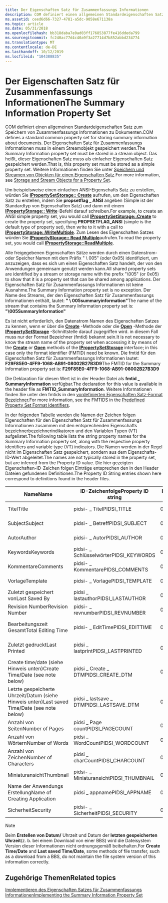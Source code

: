 ```yaml
---
title: Der Eigenschaften Satz für Zusammenfassungs Informationen
description: COM definiert einen allgemeinen Standardeigenschaften Satz zum Speichern von Zusammenfassungs Informationen zu Dokumenten.
ms.assetid: ceed6d66-7327-4781-a5dc-9058e671138a
ms.topic: article
ms.date: 05/31/2018
ms.openlocfilehash: bb318daba7e0ad03ff176853877fe416ddeda799
ms.sourcegitcommit: fc240ac77d4c40a9f3a27714d7b852abbd234774
ms.translationtype: MT
ms.contentlocale: de-DE
ms.lasthandoff: 10/12/2019
ms.locfileid: "104388835"
---
```

# <a name="the-summary-information-property-set"></a><span data-ttu-id="e9394-103">Der Eigenschaften Satz für Zusammenfassungs Informationen</span><span class="sxs-lookup"><span data-stu-id="e9394-103">The Summary Information Property Set</span></span>

<span data-ttu-id="e9394-104">COM definiert einen allgemeinen Standardeigenschaften Satz zum Speichern von Zusammenfassungs Informationen zu Dokumenten.</span><span class="sxs-lookup"><span data-stu-id="e9394-104">COM defines a standard common property set for storing summary information about documents.</span></span> <span data-ttu-id="e9394-105">Der Eigenschaften Satz für Zusammenfassungs Informationen muss in einem Streamobjekt gespeichert werden.</span><span class="sxs-lookup"><span data-stu-id="e9394-105">The Summary Information property set must be stored in a stream object.</span></span> <span data-ttu-id="e9394-106">Das heißt, dieser Eigenschaften Satz muss als einfacher Eigenschaften Satz gespeichert werden.</span><span class="sxs-lookup"><span data-stu-id="e9394-106">That is, this property set must be stored as a simple property set.</span></span> <span data-ttu-id="e9394-107">Weitere Informationen finden Sie unter [Speichern und Streamen von Objekten für einen Eigenschaften Satz](storage-vs--stream-for-a-property-set.md).</span><span class="sxs-lookup"><span data-stu-id="e9394-107">For more information, see [Storage and Stream Objects for a Property Set](storage-vs--stream-for-a-property-set.md).</span></span>

<span data-ttu-id="e9394-108">Um beispielsweise einen einfachen ANSI-Eigenschafts Satz zu erstellen, würden Sie [**IPropertySetStorage:: Create**](/windows/desktop/api/Propidl/nf-propidl-ipropertysetstorage-create) aufrufen, um den Eigenschaften Satz zu erstellen, indem Sie **propsetflag \_ ANSI** angeben (Simple ist der Standardtyp von Eigenschaften Satz) und dann mit einem [**IPropertyStorage:: Write**](/windows/desktop/api/Propidl/nf-propidl-ipropertystorage-writemultiple)-Befehl darauf schreiben.</span><span class="sxs-lookup"><span data-stu-id="e9394-108">For example, to create an ANSI simple property set, you would call [**IPropertySetStorage::Create**](/windows/desktop/api/Propidl/nf-propidl-ipropertysetstorage-create) to create the property set, specifying **PROPSETFLAG\_ANSI** (simple is the default type of property set), then write to it with a call to [**IPropertyStorage::WriteMultiple**](/windows/desktop/api/Propidl/nf-propidl-ipropertystorage-writemultiple).</span></span> <span data-ttu-id="e9394-109">Zum Lesen des Eigenschaften Satzes würden Sie [**IPropertyStorage:: Read Multiple**](/windows/desktop/api/Propidl/nf-propidl-ipropertystorage-readmultiple)aufrufen.</span><span class="sxs-lookup"><span data-stu-id="e9394-109">To read the property set, you would call [**IPropertyStorage::ReadMultiple**](/windows/desktop/api/Propidl/nf-propidl-ipropertystorage-readmultiple).</span></span>

<span data-ttu-id="e9394-110">Alle freigegebenen Eigenschaften Sätze werden durch einen Datenstrom-oder Speicher Namen mit dem Präfix " \\ 005" (oder 0x05) identifiziert, um anzuzeigen, dass es sich um einen Eigenschaften Satz handelt, der von den Anwendungen gemeinsam genutzt werden kann.</span><span class="sxs-lookup"><span data-stu-id="e9394-110">All shared property sets are identified by a stream or storage name with the prefix "\\005" (or 0x05) to show that it is a property set that can be shared among applications.</span></span> <span data-ttu-id="e9394-111">Der Eigenschaften Satz für Zusammenfassungs Informationen ist keine Ausnahme.</span><span class="sxs-lookup"><span data-stu-id="e9394-111">The Summary Information property set is no exception.</span></span> <span data-ttu-id="e9394-112">Der Name des Streams, der den Eigenschaften Satz für Zusammenfassungs Informationen enthält, lautet: **" \\ 005summaryinformation"**</span><span class="sxs-lookup"><span data-stu-id="e9394-112">The name of the stream that contains the Summary Information property set is: **"\\005SummaryInformation"**</span></span>

<span data-ttu-id="e9394-113">Es ist nicht erforderlich, den Datenstrom Namen des Eigenschaften Satzes zu kennen, wenn er über die [**Create**](/windows/desktop/api/Propidl/nf-propidl-ipropertysetstorage-create) -Methode oder die [**Open**](/windows/desktop/api/Propidl/nf-propidl-ipropertysetstorage-open) -Methode der [**IPropertySetStorage**](/windows/desktop/api/Propidl/nn-propidl-ipropertysetstorage) -Schnittstelle darauf zugegriffen wird. in diesem Fall muss nur der Format Bezeichner (fmtid) bekannt sein.</span><span class="sxs-lookup"><span data-stu-id="e9394-113">It is not necessary to know the stream name of the property set when accessing it by means of the [**Create**](/windows/desktop/api/Propidl/nf-propidl-ipropertysetstorage-create) or [**Open**](/windows/desktop/api/Propidl/nf-propidl-ipropertysetstorage-open) methods of the [**IPropertySetStorage**](/windows/desktop/api/Propidl/nn-propidl-ipropertysetstorage) interface; in this case only the format identifier (FMTID) need be known.</span></span> <span data-ttu-id="e9394-114">Die fmtid für den Eigenschaften Satz für Zusammenfassungs Informationen lautet: **F29F85E0-4FF9-1068-AB91-08002B27B3D9**</span><span class="sxs-lookup"><span data-stu-id="e9394-114">The FMTID for the Summary Information property set is: **F29F85E0-4FF9-1068-AB91-08002B27B3D9**</span></span>

<span data-ttu-id="e9394-115">Die Deklaration für diesen Wert ist in der Header Datei als **fmtid \_ SummaryInformation** verfügbar.</span><span class="sxs-lookup"><span data-stu-id="e9394-115">The declaration for this value is available in the header file as **FMTID\_SummaryInformation**.</span></span> <span data-ttu-id="e9394-116">Weitere Informationen finden Sie unter den fmtids in den [vordefinierten Eigenschaften Satz-Format Bezeichner.](predefined-property-set-format-identifiers.md)</span><span class="sxs-lookup"><span data-stu-id="e9394-116">For more information, see the FMTIDS in the [Predefined Property Set Format Identifiers](predefined-property-set-format-identifiers.md).</span></span>

<span data-ttu-id="e9394-117">In der folgenden Tabelle werden die Namen der Zeichen folgen Eigenschaften für den Eigenschaften Satz für Zusammenfassungs Informationen zusammen mit den entsprechenden Eigenschafts bezeichnerbezeichnerindikatoren und den Variablen Typen (VT) aufgelistet.</span><span class="sxs-lookup"><span data-stu-id="e9394-117">The following table lists the string property names for the Summary Information property set, along with the respective property identifiers and variable type (VT) indicators.</span></span> <span data-ttu-id="e9394-118">Die Namen werden in der Regel nicht im Eigenschaften Satz gespeichert, sondern aus dem Eigenschafts-ID-Wert abgeleitet.</span><span class="sxs-lookup"><span data-stu-id="e9394-118">The names are not typically stored in the property set, but are inferred from the Property ID value.</span></span> <span data-ttu-id="e9394-119">Die hier gezeigten Eigenschaften-ID-Zeichen folgen Einträge entsprechen den in den Header Dateien gefundenen Definitionen.</span><span class="sxs-lookup"><span data-stu-id="e9394-119">The Property ID String entries shown here correspond to definitions found in the header files.</span></span>

| <span data-ttu-id="e9394-120">Name</span><span class="sxs-lookup"><span data-stu-id="e9394-120">Name</span></span> | <span data-ttu-id="e9394-121">ID-Zeichenfolge</span><span class="sxs-lookup"><span data-stu-id="e9394-121">Property ID string</span></span> | <span data-ttu-id="e9394-122">Eigenschafts-ID</span><span class="sxs-lookup"><span data-stu-id="e9394-122">Property ID</span></span> | <span data-ttu-id="e9394-123">VT-Typ</span><span class="sxs-lookup"><span data-stu-id="e9394-123">VT type</span></span> |
|------|--------------------|-------------|---------|
| <span data-ttu-id="e9394-124">Titel</span><span class="sxs-lookup"><span data-stu-id="e9394-124">Title</span></span> | <span data-ttu-id="e9394-125">pidsi- \_ Titel</span><span class="sxs-lookup"><span data-stu-id="e9394-125">PIDSI\_TITLE</span></span> | <span data-ttu-id="e9394-126">0x00000002</span><span class="sxs-lookup"><span data-stu-id="e9394-126">0x00000002</span></span> | <span data-ttu-id="e9394-127">VT \_ LPSTR</span><span class="sxs-lookup"><span data-stu-id="e9394-127">VT\_LPSTR</span></span>  |
| <span data-ttu-id="e9394-128">Subject</span><span class="sxs-lookup"><span data-stu-id="e9394-128">Subject</span></span> | <span data-ttu-id="e9394-129">pidsi- \_ Betreff</span><span class="sxs-lookup"><span data-stu-id="e9394-129">PIDSI\_SUBJECT</span></span> | <span data-ttu-id="e9394-130">0x00000003</span><span class="sxs-lookup"><span data-stu-id="e9394-130">0x00000003</span></span> | <span data-ttu-id="e9394-131">VT \_ LPSTR</span><span class="sxs-lookup"><span data-stu-id="e9394-131">VT\_LPSTR</span></span> |
| <span data-ttu-id="e9394-132">Autor</span><span class="sxs-lookup"><span data-stu-id="e9394-132">Author</span></span> | <span data-ttu-id="e9394-133">pidsi- \_ Autor</span><span class="sxs-lookup"><span data-stu-id="e9394-133">PIDSI\_AUTHOR</span></span> | <span data-ttu-id="e9394-134">0x00000004</span><span class="sxs-lookup"><span data-stu-id="e9394-134">0x00000004</span></span> | <span data-ttu-id="e9394-135">VT \_ LPSTR</span><span class="sxs-lookup"><span data-stu-id="e9394-135">VT\_LPSTR</span></span> |
| <span data-ttu-id="e9394-136">Keywords</span><span class="sxs-lookup"><span data-stu-id="e9394-136">Keywords</span></span> | <span data-ttu-id="e9394-137">pidsi- \_ Schlüsselwörter</span><span class="sxs-lookup"><span data-stu-id="e9394-137">PIDSI\_KEYWORDS</span></span> | <span data-ttu-id="e9394-138">0x00000005</span><span class="sxs-lookup"><span data-stu-id="e9394-138">0x00000005</span></span> | <span data-ttu-id="e9394-139">VT \_ LPSTR</span><span class="sxs-lookup"><span data-stu-id="e9394-139">VT\_LPSTR</span></span> |
| <span data-ttu-id="e9394-140">Kommentare</span><span class="sxs-lookup"><span data-stu-id="e9394-140">Comments</span></span> | <span data-ttu-id="e9394-141">pidsi- \_ Kommentare</span><span class="sxs-lookup"><span data-stu-id="e9394-141">PIDSI\_COMMENTS</span></span> | <span data-ttu-id="e9394-142">0x00000006</span><span class="sxs-lookup"><span data-stu-id="e9394-142">0x00000006</span></span> | <span data-ttu-id="e9394-143">VT \_ LPSTR</span><span class="sxs-lookup"><span data-stu-id="e9394-143">VT\_LPSTR</span></span> |
| <span data-ttu-id="e9394-144">Vorlage</span><span class="sxs-lookup"><span data-stu-id="e9394-144">Template</span></span> | <span data-ttu-id="e9394-145">pidsi- \_ Vorlage</span><span class="sxs-lookup"><span data-stu-id="e9394-145">PIDSI\_TEMPLATE</span></span> | <span data-ttu-id="e9394-146">0x00000007</span><span class="sxs-lookup"><span data-stu-id="e9394-146">0x00000007</span></span> | <span data-ttu-id="e9394-147">VT \_ LPSTR</span><span class="sxs-lookup"><span data-stu-id="e9394-147">VT\_LPSTR</span></span> |
| <span data-ttu-id="e9394-148">Zuletzt gespeichert von</span><span class="sxs-lookup"><span data-stu-id="e9394-148">Last Saved By</span></span> | <span data-ttu-id="e9394-149">pidsi \_ lastauthor</span><span class="sxs-lookup"><span data-stu-id="e9394-149">PIDSI\_LASTAUTHOR</span></span> | <span data-ttu-id="e9394-150">0x00000008</span><span class="sxs-lookup"><span data-stu-id="e9394-150">0x00000008</span></span> | <span data-ttu-id="e9394-151">VT \_ LPSTR</span><span class="sxs-lookup"><span data-stu-id="e9394-151">VT\_LPSTR</span></span> |
| <span data-ttu-id="e9394-152">Revision Number</span><span class="sxs-lookup"><span data-stu-id="e9394-152">Revision Number</span></span> | <span data-ttu-id="e9394-153">pidsi- \_ revnumber</span><span class="sxs-lookup"><span data-stu-id="e9394-153">PIDSI\_REVNUMBER</span></span> | <span data-ttu-id="e9394-154">0x00000009</span><span class="sxs-lookup"><span data-stu-id="e9394-154">0x00000009</span></span> | <span data-ttu-id="e9394-155">VT \_ LPSTR</span><span class="sxs-lookup"><span data-stu-id="e9394-155">VT\_LPSTR</span></span> |
| <span data-ttu-id="e9394-156">Bearbeitungszeit Gesamt</span><span class="sxs-lookup"><span data-stu-id="e9394-156">Total Editing Time</span></span> | <span data-ttu-id="e9394-157">pidsi- \_ EditTime</span><span class="sxs-lookup"><span data-stu-id="e9394-157">PIDSI\_EDITTIME</span></span> | <span data-ttu-id="e9394-158">0x0000000A</span><span class="sxs-lookup"><span data-stu-id="e9394-158">0x0000000A</span></span> | <span data-ttu-id="e9394-159">VT \_ FILETIME (UTC)</span><span class="sxs-lookup"><span data-stu-id="e9394-159">VT\_FILETIME (UTC)</span></span> |
| <span data-ttu-id="e9394-160">Zuletzt gedruckt</span><span class="sxs-lookup"><span data-stu-id="e9394-160">Last Printed</span></span> | <span data-ttu-id="e9394-161">pidsi \_ lastprint</span><span class="sxs-lookup"><span data-stu-id="e9394-161">PIDSI\_LASTPRINTED</span></span> | <span data-ttu-id="e9394-162">0x0000000b</span><span class="sxs-lookup"><span data-stu-id="e9394-162">0x0000000B</span></span> | <span data-ttu-id="e9394-163">VT \_ FILETIME (UTC)</span><span class="sxs-lookup"><span data-stu-id="e9394-163">VT\_FILETIME (UTC)</span></span> |
| <span data-ttu-id="e9394-164">Create time/date (siehe Hinweis unten)</span><span class="sxs-lookup"><span data-stu-id="e9394-164">Create Time/Date (see note below)</span></span> | <span data-ttu-id="e9394-165">pidsi \_ Create \_ DTM</span><span class="sxs-lookup"><span data-stu-id="e9394-165">PIDSI\_CREATE\_DTM</span></span> | <span data-ttu-id="e9394-166">0x0000000c</span><span class="sxs-lookup"><span data-stu-id="e9394-166">0x0000000C</span></span> | <span data-ttu-id="e9394-167">VT \_ FILETIME (UTC)</span><span class="sxs-lookup"><span data-stu-id="e9394-167">VT\_FILETIME (UTC)</span></span> |
| <span data-ttu-id="e9394-168">Letzte gespeicherte Uhrzeit/Datum (siehe Hinweis unten)</span><span class="sxs-lookup"><span data-stu-id="e9394-168">Last saved Time/Date (see note below)</span></span> | <span data-ttu-id="e9394-169">pidsi \_ lastsave \_ DTM</span><span class="sxs-lookup"><span data-stu-id="e9394-169">PIDSI\_LASTSAVE\_DTM</span></span> | <span data-ttu-id="e9394-170">0x0000000d</span><span class="sxs-lookup"><span data-stu-id="e9394-170">0x0000000D</span></span> | <span data-ttu-id="e9394-171">VT \_ FILETIME (UTC)</span><span class="sxs-lookup"><span data-stu-id="e9394-171">VT\_FILETIME (UTC)</span></span> |
| <span data-ttu-id="e9394-172">Anzahl von Seiten</span><span class="sxs-lookup"><span data-stu-id="e9394-172">Number of Pages</span></span> | <span data-ttu-id="e9394-173">pidsi \_ Page count</span><span class="sxs-lookup"><span data-stu-id="e9394-173">PIDSI\_PAGECOUNT</span></span> | <span data-ttu-id="e9394-174">0x0000000e</span><span class="sxs-lookup"><span data-stu-id="e9394-174">0x0000000E</span></span> | <span data-ttu-id="e9394-175">VT \_ I4</span><span class="sxs-lookup"><span data-stu-id="e9394-175">VT\_I4</span></span> |
| <span data-ttu-id="e9394-176">Anzahl von Wörtern</span><span class="sxs-lookup"><span data-stu-id="e9394-176">Number of Words</span></span> | <span data-ttu-id="e9394-177">pidsi \_ WordCount</span><span class="sxs-lookup"><span data-stu-id="e9394-177">PIDSI\_WORDCOUNT</span></span> | <span data-ttu-id="e9394-178">0x0000000f</span><span class="sxs-lookup"><span data-stu-id="e9394-178">0x0000000F</span></span> | <span data-ttu-id="e9394-179">VT \_ I4</span><span class="sxs-lookup"><span data-stu-id="e9394-179">VT\_I4</span></span> |
| <span data-ttu-id="e9394-180">Anzahl von Zeichen</span><span class="sxs-lookup"><span data-stu-id="e9394-180">Number of Characters</span></span> | <span data-ttu-id="e9394-181">pidsi \_ charCount</span><span class="sxs-lookup"><span data-stu-id="e9394-181">PIDSI\_CHARCOUNT</span></span> | <span data-ttu-id="e9394-182">0x00000010</span><span class="sxs-lookup"><span data-stu-id="e9394-182">0x00000010</span></span> | <span data-ttu-id="e9394-183">VT \_ I4</span><span class="sxs-lookup"><span data-stu-id="e9394-183">VT\_I4</span></span> |
| <span data-ttu-id="e9394-184">Miniaturansicht</span><span class="sxs-lookup"><span data-stu-id="e9394-184">Thumbnail</span></span> | <span data-ttu-id="e9394-185">pidsi- \_ Miniaturansicht</span><span class="sxs-lookup"><span data-stu-id="e9394-185">PIDSI\_THUMBNAIL</span></span> | <span data-ttu-id="e9394-186">0x00000011</span><span class="sxs-lookup"><span data-stu-id="e9394-186">0x00000011</span></span> | <span data-ttu-id="e9394-187">VT \_ CF</span><span class="sxs-lookup"><span data-stu-id="e9394-187">VT\_CF</span></span> |
| <span data-ttu-id="e9394-188">Name der Anwendungs Erstellung</span><span class="sxs-lookup"><span data-stu-id="e9394-188">Name of Creating Application</span></span> | <span data-ttu-id="e9394-189">pidsi \_ appname</span><span class="sxs-lookup"><span data-stu-id="e9394-189">PIDSI\_APPNAME</span></span> | <span data-ttu-id="e9394-190">0x00000012</span><span class="sxs-lookup"><span data-stu-id="e9394-190">0x00000012</span></span> | <span data-ttu-id="e9394-191">VT \_ LPSTR</span><span class="sxs-lookup"><span data-stu-id="e9394-191">VT\_LPSTR</span></span> |
| <span data-ttu-id="e9394-192">Sicherheit</span><span class="sxs-lookup"><span data-stu-id="e9394-192">Security</span></span> | <span data-ttu-id="e9394-193">pidsi- \_ Sicherheit</span><span class="sxs-lookup"><span data-stu-id="e9394-193">PIDSI\_SECURITY</span></span> | <span data-ttu-id="e9394-194">0x00000013</span><span class="sxs-lookup"><span data-stu-id="e9394-194">0x00000013</span></span> | <span data-ttu-id="e9394-195">VT \_ I4</span><span class="sxs-lookup"><span data-stu-id="e9394-195">VT\_I4</span></span> |

> [!NOTE]
> <span data-ttu-id="e9394-196">Beim **Erstellen von Datum/** Uhrzeit und Datum der **letzten gespeicherten Uhrzeit**(z. b. bei einem Download von einer BBS) wird die Dateisystem Version dieser Informationen nicht ordnungsgemäß beibehalten.</span><span class="sxs-lookup"><span data-stu-id="e9394-196">For **Create Time/Date** and **Last saved Time/Date**, some methods of file transfer, such as a download from a BBS, do not maintain the file system version of this information correctly.</span></span>

## <a name="related-topics"></a><span data-ttu-id="e9394-197">Zugehörige Themen</span><span class="sxs-lookup"><span data-stu-id="e9394-197">Related topics</span></span>

<dl> <dt>

[<span data-ttu-id="e9394-198">Implementieren des Eigenschaften Satzes für Zusammenfassungs Informationen</span><span class="sxs-lookup"><span data-stu-id="e9394-198">Implementing the Summary Information Property Set</span></span>](implementing-the-summary-information-property-set.md)
</dt> </dl>

 

 




